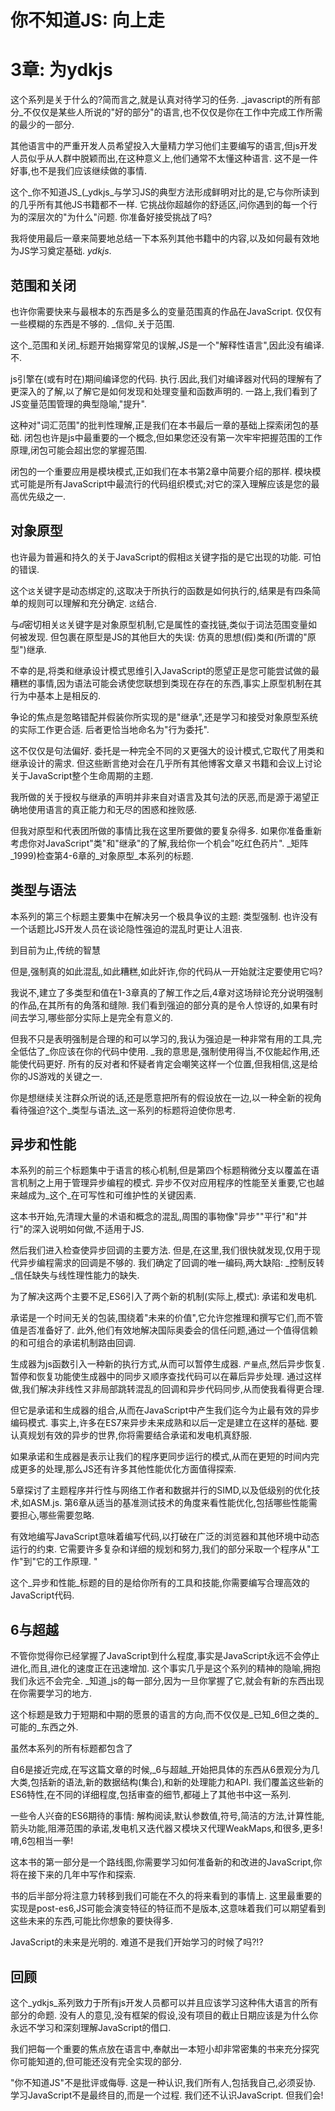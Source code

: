 
# 你不知道JS: 向上走

# 3章: 为ydkjs

这个系列是关于什么的?简而言之,就是认真对待学习的任务. _javascript的所有部分_不仅仅是某些人所说的"好的部分"的语言,也不仅仅是你在工作中完成工作所需的最少的一部分. 

其他语言中的严重开发人员希望投入大量精力学习他们主要编写的语言,但js开发人员似乎从人群中脱颖而出,在这种意义上,他们通常不太懂这种语言. 这不是一件好事,也不是我们应该继续做的事情. 

这个_你不知道JS_(_ydkjs_与学习JS的典型方法形成鲜明对比的是,它与你所读到的几乎所有其他JS书籍都不一样. 它挑战你超越你的舒适区,问你遇到的每一个行为的深层次的"为什么"问题. 你准备好接受挑战了吗?

我将使用最后一章来简要地总结一下本系列其他书籍中的内容,以及如何最有效地为JS学习奠定基础. _ydkjs_. 

## 范围和关闭

也许你需要快来与最根本的东西是多么的变量范围真的作品在JavaScript. 仅仅有一些模糊的东西是不够的. _信仰_关于范围. 

这个_范围和关闭_标题开始揭穿常见的误解,JS是一个"解释性语言",因此没有编译. 不.

js引擎在(或有时在)期间编译您的代码. 执行.因此,我们对编译器对代码的理解有了更深入的了解,以了解它是如何发现和处理变量和函数声明的. 一路上,我们看到了JS变量范围管理的典型隐喻,"提升". 

这种对"词汇范围"的批判性理解,正是我们在本书最后一章的基础上探索闭包的基础. 闭包也许是js中最重要的一个概念,但如果您还没有第一次牢牢把握范围的工作原理,闭包可能会超出您的掌握范围. 

闭包的一个重要应用是模块模式,正如我们在本书第2章中简要介绍的那样. 模块模式可能是所有JavaScript中最流行的代码组织模式;对它的深入理解应该是您的最高优先级之一. 

## 对象原型

也许最为普遍和持久的关于JavaScript的假相`这`关键字指的是它出现的功能. 可怕的错误. 

这个`这`关键字是动态绑定的,这取决于所执行的函数是如何执行的,结果是有四条简单的规则可以理解和充分确定. `这`结合.

与ⅆ密切相关`这`关键字是对象原型机制,它是属性的查找链,类似于词法范围变量如何被发现. 但包裹在原型是JS的其他巨大的失误: 仿真的思想(假)类和(所谓的"原型")继承. 

不幸的是,将类和继承设计模式思维引入JavaScript的愿望正是您可能尝试做的最糟糕的事情,因为语法可能会诱使您联想到类现在存在的东西,事实上原型机制在其行为中基本上是相反的. 

争论的焦点是忽略错配并假装你所实现的是"继承",还是学习和接受对象原型系统的实际工作更合适. 后者更恰当地命名为"行为委托". 

这不仅仅是句法偏好. 委托是一种完全不同的ㄡ更强大的设计模式,它取代了用类和继承设计的需求. 但这些断言绝对会在几乎所有其他博客文章ㄡ书籍和会议上讨论关于JavaScript整个生命周期的主题. 

我所做的关于授权与继承的声明并非来自对语言及其句法的厌恶,而是源于渴望正确地使用语言的真正能力和无尽的困惑和挫败感. 

但我对原型和代表团所做的事情比我在这里所要做的要复杂得多. 如果你准备重新考虑你对JavaScript"类"和"继承"的了解,我给你一个机会"吃红色药片". _矩阵_1999)检查第4-6章的_对象原型_本系列的标题. 

## 类型与语法

本系列的第三个标题主要集中在解决另一个极具争议的主题: 类型强制. 也许没有一个话题比JS开发人员在谈论隐性强迫的混乱时更让人沮丧. 

到目前为止,传统的智慧

但是,强制真的如此混乱,如此糟糕,如此奸诈,你的代码从一开始就注定要使用它吗?

我说不,建立了多类型和值在1-3章真的了解工作之后,4章对这场辩论充分说明强制的作品,在其所有的角落和缝隙. 我们看到强迫的部分真的是令人惊讶的,如果有时间去学习,哪些部分实际上是完全有意义的. 

但我不只是表明强制是合理的和可以学习的,我认为强迫是一种非常有用的工具,完全低估了_你应该在你的代码中使用. _我的意思是,强制使用得当,不仅能起作用,还能使代码更好. 所有的反对者和怀疑者肯定会嘲笑这样一个位置,但我相信,这是给你的JS游戏的关键之一. 

你是想继续关注群众所说的话,还是愿意把所有的假设放在一边,以一种全新的视角看待强迫?这个_类型与语法_这一系列的标题将迫使你思考. 

## 异步和性能

本系列的前三个标题集中于语言的核心机制,但是第四个标题稍微分支以覆盖在语言机制之上用于管理异步编程的模式. 异步不仅对应用程序的性能至关重要,它也越来越成为_这个_在可写性和可维护性的关键因素. 

这本书开始,先清理大量的术语和概念的混乱,周围的事物像"异步""平行"和"并行"的深入说明如何做,不适用于JS. 

然后我们进入检查使异步回调的主要方法. 但是,在这里,我们很快就发现,仅用于现代异步编程需求的回调是不够的. 我们确定了回调的唯一编码,两大缺陷: _控制反转_信任缺失与线性理性能力的缺失. 

为了解决这两个主要不足,ES6引入了两个新的机制(实际上,模式): 承诺和发电机. 

承诺是一个时间无关的包装,围绕着"未来的价值",它允许您推理和撰写它们,而不管值是否准备好了. 此外,他们有效地解决国际奥委会的信任问题,通过一个值得信赖的和可组合的承诺机制路由回调. 

生成器为js函数引入一种新的执行方式,从而可以暂停生成器. `产量`点,然后异步恢复. 暂停和恢复功能使生成器中的同步ㄡ顺序查找代码可以在幕后异步处理. 通过这样做,我们解决非线性ㄡ非局部跳转混乱的回调和异步代码同步,从而使我看得更合理. 

但它是承诺和生成器的组合,从而在JavaScript中产生我们迄今为止最有效的异步编码模式. 事实上,许多在ES7来异步未来成熟和以后一定是建立在这样的基础. 要认真规划有效的异步的世界,你将需要结合承诺和发电机真舒服. 

如果承诺和生成器是表示让我们的程序更同步运行的模式,从而在更短的时间内完成更多的处理,那么JS还有许多其他性能优化方面值得探索. 

5章探讨了主题程序并行性与网络工作者和数据并行的SIMD,以及低级别的优化技术,如ASM.js. 第6章从适当的基准测试技术的角度来看性能优化,包括哪些性能需要担心,哪些需要忽略. 

有效地编写JavaScript意味着编写代码,以打破在广泛的浏览器和其他环境中动态运行的约束. 它需要许多复杂和详细的规划和努力,我们的部分采取一个程序从"工作"到"它的工作原理. "

这个_异步和性能_标题的目的是给你所有的工具和技能,你需要编写合理高效的JavaScript代码. 

## 6与超越

不管你觉得你已经掌握了JavaScript到什么程度,事实是JavaScript永远不会停止进化,而且,进化的速度正在迅速增加. 这个事实几乎是这个系列的精神的隐喻,拥抱我们永远不会完全. _知道_js的每一部分,因为一旦你掌握了它,就会有新的东西出现在你需要学习的地方. 

这个标题是致力于短期和中期的愿景的语言的方向,而不仅仅是_已知_6但之类的_可能的_东西之外. 

虽然本系列的所有标题都包含了

自6是接近完成,在写这篇文章的时候,_6与超越_开始把具体的东西从6景观分为几大类,包括新的语法,新的数据结构(集合),和新的处理能力和API. 我们覆盖这些新的ES6特性,在不同的详细程度,包括审查的细节,都碰上了其他书中这一系列. 

一些令人兴奋的ES6期待的事情: 解构阅读,默认参数值,符号,简洁的方法,计算性能,箭头功能,阻滞范围的承诺,发电机ㄡ迭代器ㄡ模块ㄡ代理WeakMaps,和很多,更多!唷,6包相当一拳!

这本书的第一部分是一个路线图,你需要学习如何准备新的和改进的JavaScript,你将在接下来的几年中写作和探索. 

书的后半部分将注意力转移到我们可能在不久的将来看到的事情上. 这里最重要的实现是post-es6,JS可能会演变特征的特征而不是版本,这意味着我们可以期望看到这些未来的东西,可能比你想象的要快得多. 

JavaScript的未来是光明的. 难道不是我们开始学习的时候了吗?!?

## 回顾

这个_ydkjs_系列致力于所有js开发人员都可以并且应该学习这种伟大语言的所有部分的命题. 没有人的意见,没有框架的假设,没有项目的截止日期应该是为什么你永远不学习和深刻理解JavaScript的借口. 

我们把每一个重要的焦点放在语言中,奉献出一本短小却非常密集的书来充分探究你可能知道的,但可能还没有完全实现的部分. 

"你不知道JS"不是批评或侮辱. 这是一种认识,我们所有人,包括我自己,必须妥协. 学习JavaScript不是最终目的,而是一个过程. 我们还不认识JavaScript. 但我们会!
